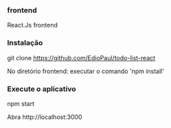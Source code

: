 ### frontend
React.Js frontend

### Instalação
git clone https://github.com/EdioPaul/todo-list-react

No diretório frontend: executar o comando 'npm install'

### Execute o aplicativo
npm start

Abra http://localhost:3000
